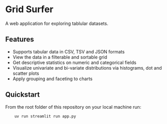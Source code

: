 # Grid Surfer

A web application for exploring tablular datasets.

## Features

- Supports tabular data in CSV, TSV and JSON formats
- View the data in a filterable and sortable grid
- Get descriptive statistics on numeric and categorical fields
- Visualize univariate and bi-variate distributions via histograms, dot and scatter plots
- Apply grouping and faceting to charts

## Quickstart

From the root folder of this repository on your local machine run:
```
    uv run streamlit run app.py
```
